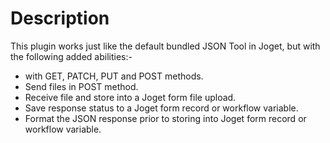 # Description

This plugin works just like the default bundled JSON Tool in Joget, but with the following added abilities:-

- with GET, PATCH, PUT and POST methods.
- Send files in POST method.
- Receive file and store into a Joget form file upload.
- Save response status to a Joget form record or workflow variable.
- Format the JSON response prior to storing into Joget form record or workflow variable.
